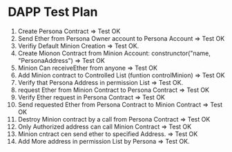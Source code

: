 # DAPP Test Plan

1. Create Persona Contract  => Test OK
2. Send Ether from Persona Owner account to Persona Account => Test OK
3. Verifiy Default Minion Creation => Test OK.
4. Create Mionon Contract from Minion Account: construnctor("name, "PersonaAddress") => Test OK
5. Minion Can receiveEther from anyone => Test OK
6. Add Minion contract to Controlled List (funtion controlMinion) => Test OK
7. Verify that Persona Address in permission List => Test OK.
8. request Ether from Minion Contract to Persona Contract => Test OK
9. Verify Ether request in Persona Contract => Test OK
10. Send requested Ether from Persona Contract to Minion Contract => Test OK
11. Destroy Minion contract by a call from Persona Contract => Test OK
12. Only Authorized address can call Minion Contract => Test OK
13. Minion cntract cen send ether to specified Address. => Test OK
14. Add More address in permission List by Persona => Test OK.
